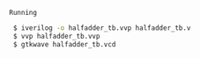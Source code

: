 `Running`
```bash
 $ iverilog -o halfadder_tb.vvp halfadder_tb.v
 $ vvp halfadder_tb.vvp
 $ gtkwave halfadder_tb.vcd
```